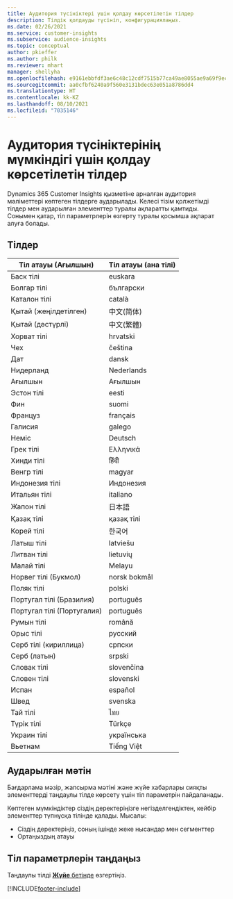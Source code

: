 ```yaml
---
title: Аудитория түсініктері үшін қолдау көрсетілетін тілдер
description: Тілдік қолдауды түсініп, конфигурациялаңыз.
ms.date: 02/26/2021
ms.service: customer-insights
ms.subservice: audience-insights
ms.topic: conceptual
author: pkieffer
ms.author: philk
ms.reviewer: mhart
manager: shellyha
ms.openlocfilehash: e9161ebbfdf3ae6c48c12cdf7515b77ca49ae8055ae9a69f9ec314bc1247aeaf
ms.sourcegitcommit: aa0cfbf6240a9f560e3131bdec63e051a8786dd4
ms.translationtype: HT
ms.contentlocale: kk-KZ
ms.lasthandoff: 08/10/2021
ms.locfileid: "7035146"
---
```

# <a name="supported-languages-for-audience-insights-capability"></a>Аудитория түсініктерінің мүмкіндігі үшін қолдау көрсетілетін тілдер

Dynamics 365 Customer Insights қызметіне арналған аудитория мәліметтері көптеген тілдерге аударылады. Келесі тізім қолжетімді тілдер мен аударылған элементтер туралы ақпаратты қамтиды. Сонымен қатар, тіл параметрлерін өзгерту туралы қосымша ақпарат алуға болады. 

## <a name="languages"></a>Тілдер

| Тіл атауы (Ағылшын)|  Тіл атауы (ана тілі) |
| ------------- | ------------- |
| Баск тілі | euskara |
| Болгар тілі | български |
| Каталон тілі | català |
| Қытай (жеңілдетілген) | 中文(简体) |
| Қытай (дәстүрлі) | 中文(繁體) |
| Хорват тілі | hrvatski |
| Чех | čeština |
| Дат | dansk |
| Нидерланд | Nederlands |
| Ағылшын | Ағылшын |
| Эстон тілі | eesti |
| Фин | suomi |
| Француз | français |
| Галисия | galego |
| Неміс | Deutsch |
| Грек тілі | Ελληνικά |
| Хинди тілі | हिंदी |
| Венгр тілі | magyar |
| Индонезия тілі | Индонезия |
| Итальян тілі | italiano |
| Жапон тілі | 日本語 |
| Қазақ тілі | қазақ тілі |
| Корей тілі | 한국어 |
| Латыш тілі | latviešu |
| Литван тілі | lietuvių |
| Малай тілі | Melayu |
| Норвег тілі (Букмол) | norsk bokmål |
| Поляк тілі | polski |
| Португал тілі (Бразилия) | português |
| Португал тілі (Португалия) | português |
| Румын тілі | română |
| Орыс тілі | русский |
| Серб тілі (кириллица) | српски |
| Серб (латын) | srpski |
| Словак тілі | slovenčina |
| Словен тілі | slovenski |
| Испан | español |
| Швед | svenska |
| Тай тілі | ไทย |
| Түрік тілі | Türkçe |
| Украин тілі | українська |
| Вьетнам | Tiếng Việt |

## <a name="whats-translated"></a>Аударылған мәтін

Бағдарлама мәзір, жапсырма мәтіні және жүйе хабарлары сияқты элементтерді таңдаулы тілде көрсету үшін тіл параметрін пайдаланады.

Көптеген мүмкіндіктер сіздің деректеріңізге негізделгендіктен, кейбір элементтер түпнұсқа тілінде қалады. Мысалы:

- Сіздің деректеріңіз, соның ішінде жеке нысандар мен сегменттер
- Ортаңыздың атауы

## <a name="choose-your-language-settings"></a>Тіл параметрлерін таңдаңыз  

Таңдаулы тілді [**Жүйе** бетінде](system.md) өзгертіңіз.


[!INCLUDE[footer-include](../includes/footer-banner.md)]